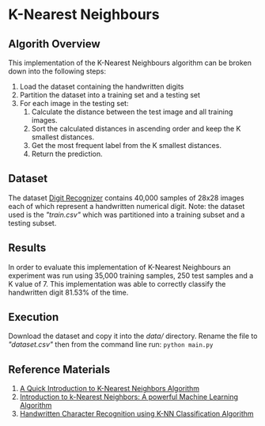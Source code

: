 # K-Nearest Neighbours
## Algorith Overview
This implementation of the K-Nearest Neighbours algorithm can be broken down into the following steps:
1. Load the dataset containing the handwritten digits
2. Partition the dataset into a training set and a testing set
3. For each image in the testing set:
    1. Calculate the distance between the test image and all training images.
    2. Sort the calculated distances in ascending order and keep the K smallest distances.
    3. Get the most frequent label from the K smallest distances.
    4. Return the prediction.

## Dataset
The dataset [Digit Recognizer](https://www.kaggle.com/c/digit-recognizer/overview) contains 40,000 samples of 28x28 images each of which represent a handwritten numerical digit. Note: the dataset used is the *"train.csv"* which was partitioned into a training subset and a testing subset.

## Results
In order to evaluate this implementation of K-Nearest Neighbours an experiment was run using 35,000 training samples, 250 test samples and a K value of 7. This implementation was able to correctly classify the handwritten digit 81.53% of the time.

## Execution
Download the dataset and copy it into the *data/* directory. Rename the file to *"dataset.csv"* then from the command line run:
`python main.py`

## Reference Materials
1. [A Quick Introduction to K-Nearest Neighbors Algorithm](https://blog.usejournal.com/a-quick-introduction-to-k-nearest-neighbors-algorithm-62214cea29c7)
2. [Introduction to k-Nearest Neighbors: A powerful Machine Learning Algorithm](https://www.analyticsvidhya.com/blog/2018/03/introduction-k-neighbours-algorithm-clustering/)
3. [Handwritten Character Recognition using K-NN Classification Algorithm](https://pdfs.semanticscholar.org/bd25/04d5432319e605e05c5f67ba39ae6041f897.pdf)
